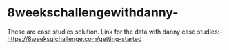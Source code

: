 # 8weekschallengewithdanny-

These are case studies solution.
Link for the data with danny case studies:-
https://8weeksqlchallenge.com/getting-started
